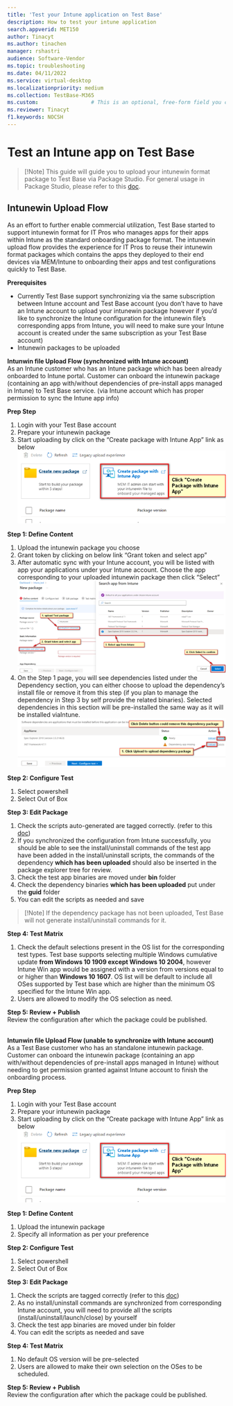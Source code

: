 ```yaml
---
title: 'Test your Intune application on Test Base'
description: How to test your intune application
search.appverid: MET150
author: Tinacyt
ms.author: tinachen
manager: rshastri
audience: Software-Vendor
ms.topic: troubleshooting
ms.date: 04/11/2022
ms.service: virtual-desktop
ms.localizationpriority: medium
ms.collection: TestBase-M365
ms.custom:                 # This is an optional, free-form field you can use to define your own collection of articles. If you have more than one value, format as a bulleted list. This field truncates to something like 144 characters (inclusive of spaces) so keep it short.
ms.reviewer: Tinacyt
f1.keywords: NOCSH
---
```


# Test an Intune app on Test Base 
> [!Note] This guide will guide you to upload your intunewin format package to Test Base via Package Studio. For general usage in Package Studio, please refer to this [doc](https://microsoft.sharepoint.com/:w:/t/AzureSUVPCoreTeam/EeHQIT3qA0FKqBDWI5TzmzgBiH2Syz39o5VbY2kdugMn4A?e=Rk1KD9).

## Intunewin Upload Flow
As an effort to further enable commercial utilization, Test Base started to support intunewin format for IT Pros who manages apps for their apps within Intune as the standard onboarding package format. The intunewin upload flow provides the experience for IT Pros to reuse their intunewin format packages which contains the apps they deployed to their end devices via MEM/Intune to onboarding their apps and test configurations quickly to Test Base. 

**Prerequisites**
  - Currently Test Base support synchronizing via the same subscription between Intune account and Test Base account (you don’t have to have an Intune account to upload your intunewin package however if you’d like to synchronize the Intune configuration for the intunewin file’s corresponding apps from Intune, you will need to make sure your Intune account is created under the same subscription as your Test Base account)
  - Intunewin packages to be uploaded 

**Intunwin file Upload Flow (synchronized with Intune account)** <br/>
As an Intune customer who has an Intune package which has been already onboarded to Intune portal. Customer can onboard the intunewin package (containing an app with/without dependencies of pre-install apps managed in Intune) to Test Base service. (via Intune account which has proper permission to sync the Intune app info)

**Prep Step**
1. Login with your Test Base account
2. Prepare your intunewin package
3. Start uploading by click on the “Create package with Intune App”  link as below
![Create package with Intune App](Media/testintuneapplication01.png)

**Step 1: Define Content**
1. Upload the intunewin package you choose
2. Grant token by clicking on below link “Grant token and select app”
3. After automatic sync with your Intune account, you will be listed with app your applications under your Intune account. Choose the app corresponding to your uploaded intunewin package then click “Select”
![Upload the intune package](Media/testintuneapplication02.png)
4. On the Step 1 page, you will see dependencies listed under the Dependency section, you can either choose to upload the dependency’s install file or remove it from this step (if you plan to manage the dependency in Step 3 by self provide the related binaries). Selected dependencies in this section will be pre-installed the same way as it will be installed viaIntune.
![Upload dependency package](Media/testintuneapplication03.png)

**Step 2: Configure Test**
1. Select powershell
2. Select Out of Box


**Step 3: Edit Package**
1. Check the scripts auto-generated are tagged correctly. (refer to this [doc](https://microsoft.sharepoint.com/:w:/t/AzureSUVPCoreTeam/EeHQIT3qA0FKqBDWI5TzmzgBiH2Syz39o5VbY2kdugMn4A?e=Rk1KD9))
2. If you synchronized the configuration from Intune successfully, you should be able to see the install/uninstall commands of the test app have been added in the install/uninstall scripts, the commands of the dependency **which has been uploaded** should also be inserted in the package explorer tree for review.
3. Check the test app binaries are moved under **bin** folder
4. Check the dependency binaries **which has been uploaded** put under the **guid** folder
5. You can edit the scripts as needed and save
> [!Note] If the dependency package has not been uploaded, Test Base will not generate install/uninstall commands for it.


**Step 4: Test Matrix**
1. Check the default selections present in the OS list for the corresponding test types.
Test base supports selecting multiple Windows cumulative update **from Windows 10 1909 except Windows 10 2004**, however Intune Win app would be assigned with a version from versions equal to or higher than **Windows 10 1607**.
OS list will be default to include all OSes supported by Test base which are higher than the minimum OS specified for the Intune Win app.
2. Users are allowed to modify the OS selection as need.


**Step 5: Review + Publish** <br/>
Review the configuration after which the package could be published.<br/><br/>


**Intunwin file Upload Flow (unable to synchronize with Intune account)** <br/>
As a Test Base customer who has an standalone intunewin package. Customer can onboard the intunewin package (containing an app with/without dependencies of pre-install apps managed in Intune) without needing to get permission granted against Intune account to finish the onboarding process.

**Prep Step**
1. Login with your Test Base account
2. Prepare your intunewin package
3. Start uploading by click on the “Create package with Intune App”  link as below
![Create package with Intune App](Media/testintuneapplication04.png)


**Step 1: Define Content**
1. Upload the intunewin package
2. Specify all information as per your preference


**Step 2: Configure Test**
1. Select powershell
2. Select Out of Box


**Step 3: Edit Package**
1. Check the scripts are tagged correctly (refer to this [doc](https://microsoft.sharepoint.com/:w:/t/AzureSUVPCoreTeam/EeHQIT3qA0FKqBDWI5TzmzgBiH2Syz39o5VbY2kdugMn4A?e=Rk1KD9))
2. As no install/uninstall commands are synchronized from corresponding Intune account, you will need to provide all the scripts (install/uninstall/launch/close) by yourself
3. Check the test app binaries are moved under bin folder
4. You can edit the scripts as needed and save


**Step 4: Test Matrix**
1. No default OS version will be pre-selected
2. Users are allowed to make their own selection on the OSes to be scheduled.


**Step 5: Review + Publish** <br/>
Review the configuration after which the package could be published.




